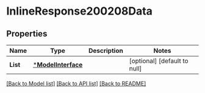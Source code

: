 # InlineResponse200208Data

## Properties
Name | Type | Description | Notes
------------ | ------------- | ------------- | -------------
**List** | [***ModelInterface**](interface.md) |  | [optional] [default to null]

[[Back to Model list]](../README.md#documentation-for-models) [[Back to API list]](../README.md#documentation-for-api-endpoints) [[Back to README]](../README.md)

